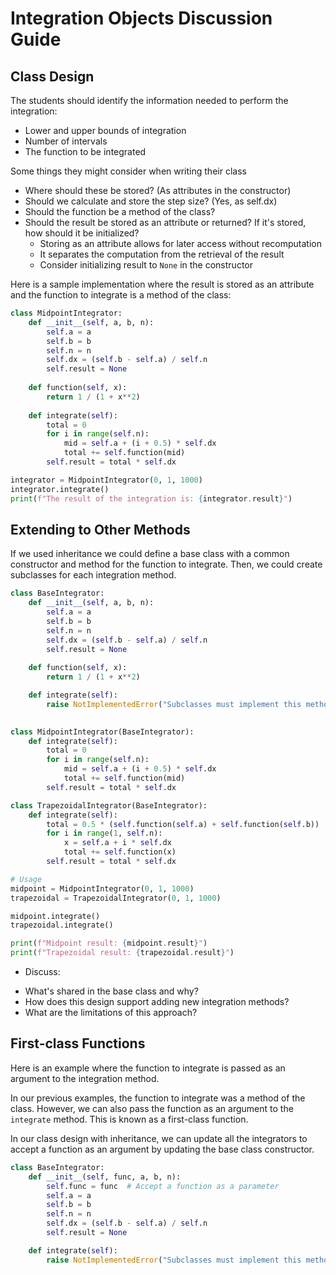 # Integration Objects Discussion Guide

## Class Design

The students should identify the information needed to perform the integration:
* Lower and upper bounds of integration
* Number of intervals
* The function to be integrated
   
Some things they might consider when writing their class
* Where should these be stored? (As attributes in the constructor)
* Should we calculate and store the step size? (Yes, as self.dx)
* Should the function be a method of the class?
* Should the result be stored as an attribute or returned? If it's stored, how should it be initialized?
     * Storing as an attribute allows for later access without recomputation
     * It separates the computation from the retrieval of the result
     * Consider initializing result to `None` in the constructor

Here is a sample implementation where the result is stored as an attribute and the function to integrate is a method of the class:

```python
class MidpointIntegrator:
    def __init__(self, a, b, n):
        self.a = a
        self.b = b
        self.n = n
        self.dx = (self.b - self.a) / self.n
        self.result = None
    
    def function(self, x):
        return 1 / (1 + x**2)
    
    def integrate(self):
        total = 0
        for i in range(self.n):
            mid = self.a + (i + 0.5) * self.dx
            total += self.function(mid)
        self.result = total * self.dx

integrator = MidpointIntegrator(0, 1, 1000)
integrator.integrate()
print(f"The result of the integration is: {integrator.result}")
```
## Extending to Other Methods

If we used inheritance we could define a base class with a common constructor and method for the function to integrate. Then, we could create subclasses for each integration method.

```python
class BaseIntegrator:
    def __init__(self, a, b, n):
        self.a = a
        self.b = b
        self.n = n
        self.dx = (self.b - self.a) / self.n
        self.result = None
    
    def function(self, x):
        return 1 / (1 + x**2)

    def integrate(self):
        raise NotImplementedError("Subclasses must implement this method")
    

class MidpointIntegrator(BaseIntegrator):
    def integrate(self):
        total = 0
        for i in range(self.n):
            mid = self.a + (i + 0.5) * self.dx
            total += self.function(mid)
        self.result = total * self.dx

class TrapezoidalIntegrator(BaseIntegrator):
    def integrate(self):
        total = 0.5 * (self.function(self.a) + self.function(self.b))
        for i in range(1, self.n):
            x = self.a + i * self.dx
            total += self.function(x)
        self.result = total * self.dx

# Usage
midpoint = MidpointIntegrator(0, 1, 1000)
trapezoidal = TrapezoidalIntegrator(0, 1, 1000)

midpoint.integrate()
trapezoidal.integrate()

print(f"Midpoint result: {midpoint.result}")
print(f"Trapezoidal result: {trapezoidal.result}")
```

- Discuss:
* What's shared in the base class and why?
* How does this design support adding new integration methods?
* What are the limitations of this approach?

## First-class Functions
Here is an example where the function to integrate is passed as an argument to the integration method.

In our previous examples, the function to integrate was a method of the class. However, we can also pass the function as an argument to the `integrate` method. This is known as a first-class function.

In our class design with inheritance, we can update all the integrators to accept a function as an argument by updating the base class constructor.

```python
class BaseIntegrator:
    def __init__(self, func, a, b, n):
        self.func = func  # Accept a function as a parameter
        self.a = a
        self.b = b
        self.n = n
        self.dx = (self.b - self.a) / self.n
        self.result = None

    def integrate(self):
        raise NotImplementedError("Subclasses must implement this method")
```
